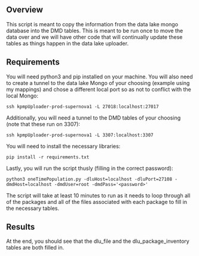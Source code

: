 ## Overview
This script is meant to copy the information from the data lake mongo database into the DMD tables. This is meant to be run once to move the data over and we will have other code that will continually update these tables as things happen in the data lake uploader.

## Requirements
You will need python3 and pip installed on your machine. You will also need to create a tunnel to the data lake Mongo of your choosing (example using my mappings) and chose a different local port so as not to conflict with the local Mongo:

    ssh kpmpUploader-prod-supernova1 -L 27018:localhost:27017

Additionally, you will need a tunnel to the DMD tables of your choosing (note that these run on 3307):

    ssh kpmpUploader-prod-supernova1 -L 3307:localhost:3307

You will need to install the necessary libraries:

    pip install -r requirements.txt

Lastly, you will run the script thusly (filling in the correct password):

    python3 oneTimePopulation.py -dluHost=localhost -dluPort=27108 -dmdHost=localhost -dmdUser=root -dmdPass='<password>'

The script will take at least 10 minutes to run as it needs to loop through all of the packages and all of the files associated with each package to fill in the necessary tables.

## Results
At the end, you should see that the dlu_file and the dlu_package_inventory tables are both filled in. 
